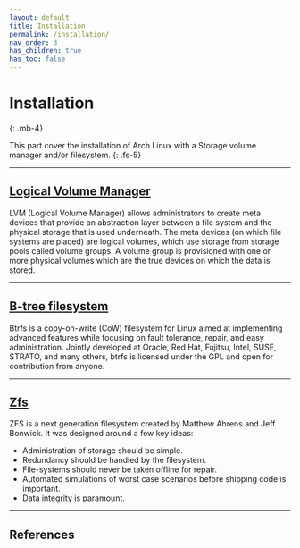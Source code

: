 ```yaml
---
layout: default
title: Installation
permalink: /installation/
nav_order: 3
has_children: true
has_toc: false
---
```


# Installation
{: .mb-4}

This part cover the installation of Arch Linux with a Storage volume manager and/or filesystem.
{: .fs-5}

---

## [Logical Volume Manager](/Andromeda/installation/lvm/)

LVM (Logical Volume Manager) allows administrators to create meta devices that provide an abstraction layer between a file system and the physical storage that is used underneath. The meta devices (on which file systems are placed) are logical volumes, which use storage from storage pools called volume groups. A volume group is provisioned with one or more physical volumes which are the true devices on which the data is stored.

---

## [B-tree filesystem](/Andromeda/installation/btrfs/)

Btrfs is a copy-on-write (CoW) filesystem for Linux aimed at implementing advanced features while focusing on fault tolerance, repair, and easy administration. Jointly developed at Oracle, Red Hat, Fujitsu, Intel, SUSE, STRATO, and many others, btrfs is licensed under the GPL and open for contribution from anyone.

---

## [Zfs](/Andromeda/installation/zfs/)

ZFS is a next generation filesystem created by Matthew Ahrens and Jeff Bonwick. It was designed around a few key ideas:

- Administration of storage should be simple.
- Redundancy should be handled by the filesystem.
- File-systems should never be taken offline for repair.
- Automated simulations of worst case scenarios before shipping code is important.
- Data integrity is paramount.

---

## References
